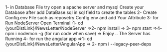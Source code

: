  1- in Database File try open a apache server and mysql Create your Database after add DataBase.sql in sql field to create the tables 
 2- Create Config.env File such as reposetry Config.env and add Your Attribute
 3- for Run NodeServer Open Terminal :1-  cd {yourDistLink}/NewsLetter/NodeServer =>2- npm install => 3- npm start =>4- npm i nodemon -g (for run code when save) => Enjoy .. The Server has Running 
 4- for run the angular app =>1-  cd {yourDistLink}/NewsLetter/AngularApp => 2-  npm i --legacy-peer-deps
 

